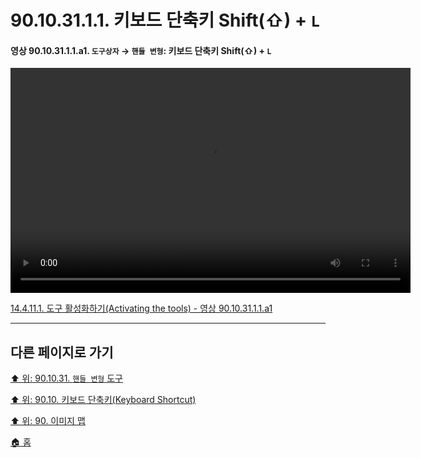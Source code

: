 # 90.10.31.1.1. 키보드 단축키 Shift(⇧) + `L`

<a id="90-10-31-01-01-a1"></a>

#### 영상 90.10.31.1.1.a1. `도구상자` → `핸들 변형`: 키보드 단축키 Shift(⇧) + `L`
<video controls="controls" width="640" height="360" src="https://github.com/wonder13662/gimp/assets/15767104/5015d442-10fd-48bc-b93f-b89f2b46de7e"></video>

[14.4.11.1. 도구 활성화하기(Activating the tools) - 영상 90.10.31.1.1.a1](./14-04-11-01-activating_the_tool.md#90-10-31-01-01-a1)

***

## 다른 페이지로 가기

[⬆️ 위: 90.10.31. `핸들 변형` 도구](./90-10-31-00-handle_transform.md)

[⬆️ 위: 90.10. 키보드 단축키(Keyboard Shortcut)](./90-10-00-keyboard_shortcut.md)

[⬆️ 위: 90. 이미지 맵](./90-00-image-map.md)

[🏠 홈](./00-home.md)